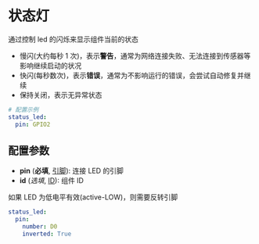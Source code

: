 # 状态灯

通过控制 led 的闪烁来显示组件当前的状态

- 慢闪(大约每秒 1 次)，表示**警告**，通常为网络连接失败、无法连接到传感器等影响继续启动的状况
- 快闪(每秒数次)，表示**错误**，通常为不影响运行的错误，会尝试自动修复并继续
- 保持关闭，表示无异常状态

```yaml
# 配置示例
status_led:
  pin: GPIO2
```

## 配置参数

- **pin** (**必填**, [引脚](esphome/guides/configuration-types#引脚)): 连接 LED 的引脚
- **id** (*选填*, [ID](esphome/guides/configuration-types#id)): 组件 ID


如果 LED 为低电平有效(active-LOW)，则需要反转引脚

```yaml
status_led:
  pin:
    number: D0
    inverted: True
```